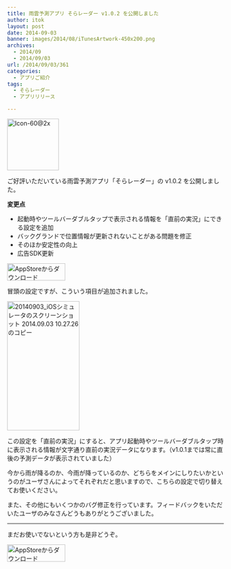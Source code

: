 ```yaml
---
title: 雨雲予測アプリ そらレーダー v1.0.2 を公開しました
author: itok
layout: post
date: 2014-09-03
banner: images/2014/08/iTunesArtwork-450x200.png
archives:
  - 2014/09
  - 2014/09/03
url: /2014/09/03/361
categories:
  - アプリご紹介
tags:
  - そらレーダー
  - アプリリリース

---
```

<a href="https://itunes.apple.com/jp/app/id892264357" target="_blank"><img src="/images/2014/08/3a32a3262646918bc6b4c57662b6c293.png" alt="Icon-60@2x" width="120" height="120" class="alignnone size-full wp-image-305" /></a>

ご好評いただいている雨雲予測アプリ「そらレーダー」の v1.0.2 を公開しました。

**変更点**

  * 起動時やツールバーダブルタップで表示される情報を「直前の実況」にできる設定を追加
  * バックグランドで位置情報が更新されないことがある問題を修正
  * そのほか安定性の向上
  * 広告SDK更新

<a href="https://itunes.apple.com/jp/app/id892264357" target="_blank"><img src="/images/2014/04/Download_on_the_App_Store_Badge_JP_135x40_1004.png" alt="AppStoreからダウンロード" width="135" height="40" class="alignnone size-full wp-image-58" /></a>

冒頭の設定ですが、こういう項目が追加されました。

[<img src="/images/2014/09/146c228c2cc3e1bfbc29ead442bc1d56-168x300.png" alt="20140903_iOSシミュレータのスクリーンショット 2014.09.03 10.27.26 のコピー" width="168" height="300" class="alignnone size-medium wp-image-362" />](/images/2014/09/146c228c2cc3e1bfbc29ead442bc1d56.png)

この設定を「直前の実況」にすると、アプリ起動時やツールバーダブルタップ時に表示される情報が文字通り直前の実況データになります。（v1.0.1までは常に直後の予測データが表示されていました）

今から雨が降るのか、今雨が降っているのか、どちらをメインにしりたいかというのがユーザさんによってそれぞれだと思いますので、こちらの設定で切り替えてお使いください。

また、その他にもいくつかのバグ修正を行っています。フィードバックをいただいたユーザのみなさんどうもありがとうございました。

* * *

まだお使いでないという方も是非どうぞ。

<a href="https://itunes.apple.com/jp/app/id892264357" target="_blank"><img src="/images/2014/04/Download_on_the_App_Store_Badge_JP_135x40_1004.png" alt="AppStoreからダウンロード" width="135" height="40" class="alignnone size-full wp-image-58" /></a>